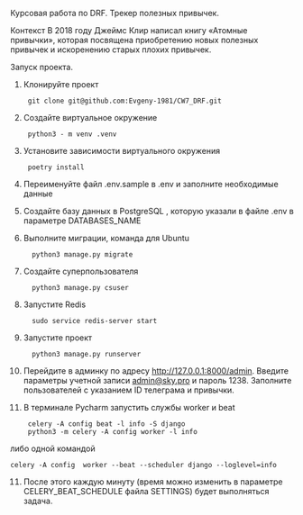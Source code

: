 Курсовая работа по DRF. Трекер полезных привычек.

Контекст
В 2018 году Джеймс Клир написал книгу «Атомные привычки», которая посвящена приобретению новых полезных привычек и искоренению старых плохих привычек. 



Запуск проекта.

1. Клонируйте проект 
        
        git clone git@github.com:Evgeny-1981/CW7_DRF.git
                        
2. Создайте виртуальное окружение

        python3 - m venv .venv
3. Установите зависимости виртуального окружения 

        poetry install
4. Переименуйте файл .env.sample в .env и заполните необходимые данные
5. Создайте базу данных в PostgreSQL , которую указали в файле .env в параметре DATABASES_NAME
5. Выполните миграции, команда для Ubuntu

         python3 manage.py migrate

6. Создайте суперпользователя

         python3 manage.py csuser

7. Запустите Redis

         sudo service redis-server start
8. Запустите проект 

         python3 manage.py runserver
9. Перейдите в админку по адресу http://127.0.0.1:8000/admin. Введите параметры учетной записи admin@sky.pro и пароль 1238. 
Заполните пользователей с указанием ID телеграма и привычки.
10. В терминале Pycharm запустить службы worker и beat 

         celery -A config beat -l info -S django 
         python3 -m celery -A config worker -l info 
либо одной командой 

    celery -A config  worker --beat --scheduler django --loglevel=info
11. После этого каждую минуту (время можно изменить в параметре CELERY_BEAT_SCHEDULE файла SETTINGS) будет выполняться задача.




